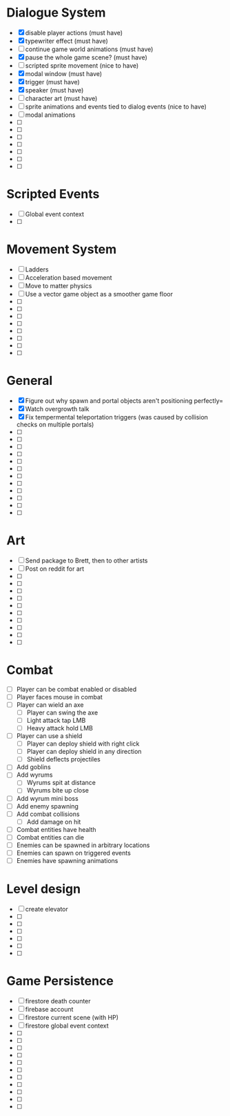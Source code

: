 # Dialogue System

- [x] disable player actions (must have)
- [x] typewriter effect (must have)
- [ ] continue game world animations (must have)
- [x] pause the whole game scene? (must have)
- [ ] scripted sprite movement (nice to have)
- [x] modal window (must have)
- [x] trigger (must have)
- [x] speaker (must have)
- [ ] character art (must have)
- [ ] sprite animations and events tied to dialog events (nice to have)
- [ ] modal animations
- [ ] 
- [ ] 
- [ ] 
- [ ] 
- [ ] 
- [ ] 
- [ ] 

# Scripted Events

- [ ] Global event context
- [ ] 

# Movement System

- [ ] Ladders
- [ ] Acceleration based movement
- [ ] Move to matter physics
- [ ] Use a vector game object as a smoother game floor
- [ ] 
- [ ] 
- [ ] 
- [ ] 
- [ ] 
- [ ] 
- [ ] 
- [ ] 

# General

- [x] Figure out why spawn and portal objects aren't positioning perfectly=
- [x] Watch overgrowth talk
- [x] Fix tempermental teleportation triggers (was caused by collision checks on multiple portals)
- [ ] 
- [ ] 
- [ ] 
- [ ] 
- [ ] 
- [ ] 
- [ ] 
- [ ] 
- [ ] 
- [ ] 
- [ ] 
- [ ] 

# Art

- [ ] Send package to Brett, then to other artists
- [ ] Post on reddit for art
- [ ] 
- [ ] 
- [ ] 
- [ ] 
- [ ] 
- [ ] 
- [ ] 
- [ ] 
- [ ] 
- [ ] 

# Combat

- [ ] Player can be combat enabled or disabled
- [ ] Player faces mouse in combat
- [ ] Player can wield an axe
    - [ ] Player can swing the axe
    - [ ] Light attack tap LMB
    - [ ] Heavy attack hold LMB
- [ ] Player can use a shield
    - [ ] Player can deploy shield with right click
    - [ ] Player can deploy shield in any direction
    - [ ] Shield deflects projectiles
- [ ] Add goblins
- [ ] Add wyrums
    - [ ] Wyrums spit at distance
    - [ ] Wyrums bite up close
- [ ] Add wyrum mini boss
- [ ] Add enemy spawning
- [ ] Add combat collisions
    - [ ] Add damage on hit
- [ ] Combat entities have health
- [ ] Combat entities can die
- [ ] Enemies can be spawned in arbitrary locations
- [ ] Enemies can spawn on triggered events
- [ ] Enemies have spawning animations

# Level design

- [ ] create elevator
- [ ] 
- [ ] 
- [ ] 
- [ ] 
- [ ] 
- [ ] 

# Game Persistence

- [ ] firestore death counter
- [ ] firebase account
- [ ] firestore current scene (with HP)
- [ ] firestore global event context
- [ ] 
- [ ] 
- [ ] 
- [ ] 
- [ ] 
- [ ] 
- [ ] 
- [ ] 
- [ ] 
- [ ] 
- [ ] 
